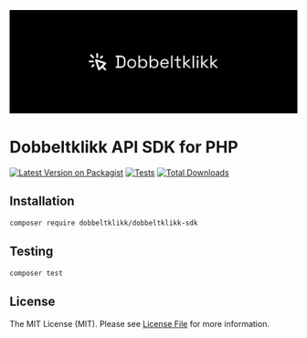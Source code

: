 <p align="center"><img src=".github/header.png"></p>

# Dobbeltklikk API SDK for PHP

[![Latest Version on Packagist](https://img.shields.io/packagist/v/dobbeltklikk/dobbeltklikk-sdk.svg?style=flat-square)](https://packagist.org/packages/dobbeltklikk/dobbeltklikk-sdk)
[![Tests](https://img.shields.io/github/actions/workflow/status/dobbeltklikk/dobbeltklikk-sdk/run-tests.yml?branch=main&label=tests&style=flat-square)](https://github.com/dobbeltklikk/dobbeltklikk-sdk/actions/workflows/run-tests.yml)
[![Total Downloads](https://img.shields.io/packagist/dt/dobbeltklikk/dobbeltklikk-sdk.svg?style=flat-square)](https://packagist.org/packages/dobbeltklikk/dobbeltklikk-sdk)

## Installation

```shell
composer require dobbeltklikk/dobbeltklikk-sdk
```

## Testing

```bash
composer test
```

## License

The MIT License (MIT). Please see [License File](LICENSE.md) for more information.
